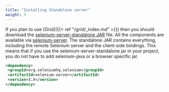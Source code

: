 ```yaml
---
title: "Installing Standalone server"
weight: 3
---
```


If you plan to use [Grid]({{< ref "/grid/_index.md" >}}) then you should download the
[selenium-server-standalone JAR](//selenium.dev/downloads/) file.
 All the components are available via
 [selenium-server](//repo1.maven.org/maven2/org/seleniumhq/selenium/selenium-server/).
 The standalone JAR contains everything, including the remote Selenium server
 and the client-side bindings.
 This means that if you use the selenium-server-standalone jar
 in your project, you do not have to add selenium-java
 or a browser specific jar.

 ```xml
<dependency>
  <groupId>org.seleniumhq.selenium</groupId>
  <artifactId>selenium-server</artifactId>
  <version>3.X</version>
</dependency>
```
